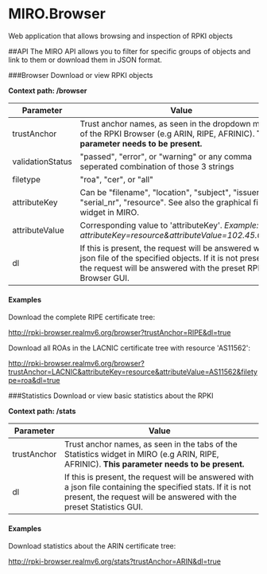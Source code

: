# MIRO.Browser
Web application that allows browsing and inspection of RPKI objects

##API
The MIRO API allows you to filter for specific groups of objects and link to them or download them
in JSON format.

###Browser
Download or view RPKI objects

**Context path: /browser**

Parameter | Value
---------|---------
trustAnchor | Trust anchor names, as seen in the dropdown menu of the RPKI Browser (e.g ARIN, RIPE, AFRINIC). **This parameter needs to be present.**
validationStatus | "passed", "error", or "warning" or any comma seperated combination of those 3 strings
filetype | "roa", "cer", or "all"
attributeKey | Can be "filename", "location", "subject", "issuer", "serial_nr", "resource". See also the graphical filter widget in MIRO.
attributeValue | Corresponding value to 'attributeKey'. *Example: attributeKey=resource&attributeValue=102.45.0.0/16*
dl | If this is present, the request will be answered with a json file of the specified objects. If it is not present, the request will be answered with the preset RPKI Browser GUI.

#### Examples
Download the complete RIPE certificate tree:

http://rpki-browser.realmv6.org/browser?trustAnchor=RIPE&dl=true

Download all ROAs in the LACNIC certificate tree with resource 'AS11562':

http://rpki-browser.realmv6.org/browser?trustAnchor=LACNIC&attributeKey=resource&attributeValue=AS11562&filetype=roa&dl=true

###Statistics
Download or view basic statistics about the RPKI

**Context path: /stats**

Parameter | Value 
----------|----------
trustAnchor | Trust anchor names, as seen in the tabs of the Statistics widget in MIRO (e.g ARIN, RIPE, AFRINIC). **This parameter needs to be present.**
dl | If this is present, the request will be answered with a json file containing the specified stats. If it is not present, the request will be answered with the preset Statistics GUI.

#### Examples
Download statistics about the ARIN certificate tree:

http://rpki-browser.realmv6.org/stats?trustAnchor=ARIN&dl=true

